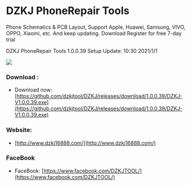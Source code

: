 # DZKJ PhoneRepair Tools
Phone Schematics & PCB Layout, 
Support Apple, Huawei, Samsung, VIVO, OPPO, Xiaomi, etc. And keep updating.
Download Register for free 7-day trial

DZKJ PhoneRepair Tools 1.0.0.39 Setup  Update: 10:30 2021/1/1

![](https://ae03.alicdn.com/kf/H46c29b788e224804a0130d754e4a1d73T.jpg)



### Download :

* Download now: [https://github.com/dzkjtool/DZKJ/releases/download/1.0.0.39/DZKJ-V1.0.0.39.exe](https://github.com/dzkjtool/DZKJ/releases/download/1.0.0.39/DZKJ-V1.0.0.39.exe)

### Website:

*  [http://www.dzkj16888.com/](http://www.dzkj16888.com/)


### FaceBook

* FaceBook: [https://www.facebook.com/DZKJTOOL/](https://www.facebook.com/DZKJTOOL/)

